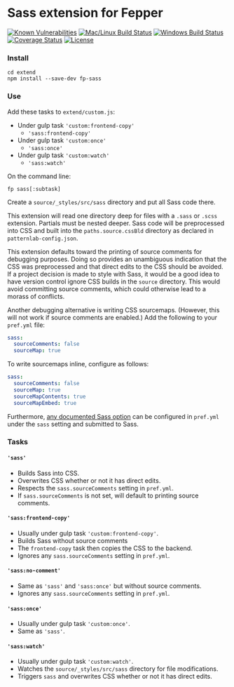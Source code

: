 # Sass extension for Fepper

[![Known Vulnerabilities][snyk-image]][snyk-url]
[![Mac/Linux Build Status][travis-image]][travis-url]
[![Windows Build Status][appveyor-image]][appveyor-url]
[![Coverage Status][coveralls-image]][coveralls-url]
[![License][license-image]][license-url]

### Install

```shell
cd extend
npm install --save-dev fp-sass
```

### Use

Add these tasks to `extend/custom.js`:

* Under gulp task `'custom:frontend-copy'`
  * `'sass:frontend-copy'`
* Under gulp task `'custom:once'`
  * `'sass:once'`
* Under gulp task `'custom:watch'`
  * `'sass:watch'`

On the command line:

```shell
fp sass[:subtask]
```

Create a `source/_styles/src/sass` directory and put all Sass code there.

This extension will read one directory deep for files with a `.sass` or `.scss` 
extension. Partials must be nested deeper. Sass code will be preprocessed into 
CSS and built into the `paths.source.cssBld` directory as declared in 
`patternlab-config.json`.

This extension defaults toward the printing of source comments for debugging 
purposes. Doing so provides an unambiguous indication that the CSS was 
preprocessed and that direct edits to the CSS should be avoided. If a project 
decision is made to style with Sass, it would be a good idea to have version 
control ignore CSS builds in the `source` directory. This would avoid committing 
source comments, which could otherwise lead to a morass of conflicts.

Another debugging alternative is writing CSS sourcemaps. (However, this will not 
work if source comments are enabled.) Add the following to your `pref.yml` file:

```yaml
sass:
  sourceComments: false
  sourceMap: true
```

To write sourcemaps inline, configure as follows:

```yaml
sass:
  sourceComments: false
  sourceMap: true
  sourceMapContents: true
  sourceMapEmbed: true
```

Furthermore, 
<a href="https://github.com/sass/node-sass#options" target="_blank">any documented Sass option</a> 
can be configured in `pref.yml` under the `sass` setting and submitted to Sass.

### Tasks

#### `'sass'`
* Builds Sass into CSS.
* Overwrites CSS whether or not it has direct edits.
* Respects the `sass.sourceComments` setting in `pref.yml`.
* If `sass.sourceComments` is not set, will default to printing source comments.

#### `'sass:frontend-copy'`
* Usually under gulp task `'custom:frontend-copy'`.
* Builds Sass without source comments
* The `frontend-copy` task then copies the CSS to the backend.
* Ignores any `sass.sourceComments` setting in `pref.yml`.

#### `'sass:no-comment'`
* Same as `'sass'` and `'sass:once'` but without source comments.
* Ignores any `sass.sourceComments` setting in `pref.yml`.

#### `'sass:once'`
* Usually under gulp task `'custom:once'`.
* Same as `'sass'`.

#### `'sass:watch'`
* Usually under gulp task `'custom:watch'`.
* Watches the `source/_styles/src/sass` directory for file modifications.
* Triggers `sass` and overwrites CSS whether or not it has direct edits.

[snyk-image]: https://snyk.io/test/github/electric-eloquence/fp-sass/master/badge.svg
[snyk-url]: https://snyk.io/test/github/electric-eloquence/fp-sass/master

[travis-image]: https://img.shields.io/travis/electric-eloquence/fp-sass.svg?label=mac%20%26%20linux
[travis-url]: https://travis-ci.org/electric-eloquence/fp-sass

[appveyor-image]: https://img.shields.io/appveyor/ci/e2tha-e/fp-sass.svg?label=windows
[appveyor-url]: https://ci.appveyor.com/project/e2tha-e/fp-sass

[coveralls-image]: https://img.shields.io/coveralls/electric-eloquence/fp-sass/master.svg
[coveralls-url]: https://coveralls.io/r/electric-eloquence/fp-sass

[license-image]: https://img.shields.io/github/license/electric-eloquence/fp-sass.svg
[license-url]: https://raw.githubusercontent.com/electric-eloquence/fp-sass/master/LICENSE
